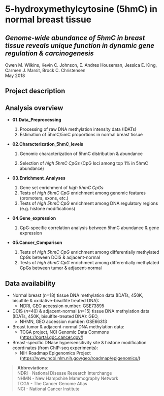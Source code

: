 # 5-hydroxymethylcytosine (5hmC) in normal breast tissue

## *Genome-wide abundance of 5hmC in breast tissue reveals unique function in dynamic gene regulation & carcinogenesis*

Owen M. Wilkins, Kevin C. Johnson, E. Andres Houseman, Jessica E. King, Carmen J. Marsit, Brock C. Christensen <br />
May 2018

## Project description



## Analysis overview

* **01.Data_Preprocessing**
    1. Processing of raw DNA methylation intensity data (IDATs)
    2. Estimation of 5hmC/5mC proportions in normal breast tissue

* **02.Characterization_5hmC_levels**
    1. Genomic characterization of 5hmC distribution & abundance

    2. Selection of *high 5hmC CpGs* (CpG loci among top 1% in 5hmC abundance)
* **03.Enrichment_Analyses**
    1. Gene set enrichment of *high 5hmC CpGs*
    2. Tests of *high 5hmC CpG* enrichment among genomic features (promoters, exons, etc.)
    3. Tests of *high 5hmC CpG* enrichment among DNA regulatory regions (e.g. histone modifications)
* **04.Gene_expression**
    1. CpG-specific correlation analysis between 5hmC abundance & gene expression
* **05.Cancer_Comparison**
    1. Tests of *high 5hmC CpG* enrichment among differentially methylated CpGs between DCIS & adjacent-normal
    2. Tests of *high 5hmC CpG* enrichment among differentially methylated CpGs between tumor & adjacent-normal

## Data availability

* Normal breast (*n*=18) tissue DNA methylation data (IDATs, 450K, bisulfite & oxidative-bisulfite treated DNA):
    - NDRI, GEO accession number: GSE73895
* DCIS (*n*=40) & adjacent-normal (*n*=15) tissue DNA methylation data (IDATs, 450K, bisulfite-treated DNA): GEO,
    - NHMN, GEO accession number: GSE66313
* Breast tumor & adjacent-normal DNA methylation data:
    - TCGA project, NCI Genomic Data Commons (https://portal.gdc.cancer.gov/)
* Breast-specific DNase hypersensitivity site & histone modification coordinates (from ChIP-seq experiments):
    - NIH Roadmap Epigenomics Project (https://www.ncbi.nlm.nih.gov/geo/roadmap/epigenomics/)

> **Abbreviations**:  <br />
> NDRI - National Disease Research Interchange <br />
> NHMN - New Hampshire Mammography Network <br />
> TCGA - The Cancer Genome Atlas <br />
> NCI - National Cancer Institute <br />

